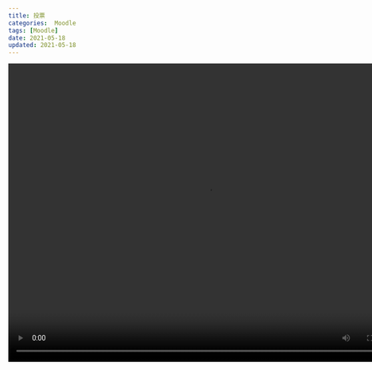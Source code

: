 ```yaml
---
title: 投票
categories:  Moodle
tags: [Moodle]
date: 2021-05-18
updated: 2021-05-18
--- 
```


<video src="https://www.woteach.cn/pluginfile.php/962/mod_resource/content/1/5.6%20%E6%8A%95%E7%A5%A8.mp4" width="800px" height="600px" controls="controls"></video>